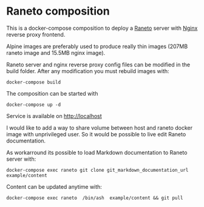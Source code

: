 # Raneto composition

This is a docker-compose composition to deploy a [Raneto](https://github.com/gilbitron/Raneto) server with [Nginx](https://github.com/nginx/nginx) reverse proxy frontend.

Alpine images are preferably used to produce really thin images (207MB raneto image and 15.5MB nginx image). 

Raneto server and nginx reverse proxy config files can be modified in the build folder. After any modification you must rebuild images with:

``` docker-compose build ```

The composition can be started with 

``` docker-compose up -d ```

Service is available on [http://localhost](http://localhost)

I would like to add a way to share volume between host and raneto docker image with unprivileged user. So it would be possible to live edit Raneto documentation.

As workarround its possible to load Markdown documentation to Raneto server with:

```docker-compose exec raneto git clone git_markdown_documentation_url example/content```

Content can be updated anytime with:

```docker-compose exec raneto  /bin/ash  example/content && git pull```